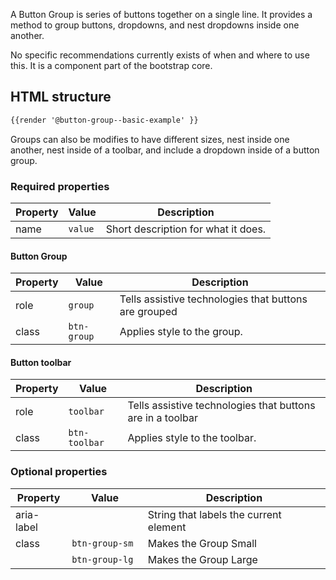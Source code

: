 A Button Group is series of buttons together on a single line. It provides a method to group buttons, dropdowns, and nest dropdowns inside one another.

No specific recommendations currently exists of when and where to use this. It is a component part of the bootstrap core.

## HTML structure

``` html
{{render '@button-group--basic-example' }}
```

Groups can also be modifies to have different sizes, nest inside one another, nest inside of a toolbar, and include a dropdown inside of a button group.

### Required properties


| Property        | Value                 | Description |
|-----------------|-----------------------|-------------|
| name            | `value`               | Short description for what it does. |

#### Button Group

| Property        | Value                 | Description |
|-----------------|-----------------------|-------------|
| role            | `group`                | Tells assistive technologies that buttons are grouped |
| class           | `btn-group`    | Applies style to the group.|


#### Button toolbar

| Property        | Value                 | Description |
|-----------------|-----------------------|-------------|
| role            | `toolbar`                | Tells assistive technologies that buttons are in a toolbar |
| class           | `btn-toolbar`    | Applies style to the toolbar.|


### Optional properties

| Property        | Value                 | Description |
|-----------------|-----------------------|-------------|
| aria-label       |    | String that labels the current element |
| class           | `btn-group-sm`  | Makes the Group Small|
|                 | `btn-group-lg `     | Makes the Group Large |
